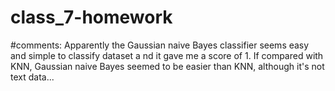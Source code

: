 # class_7-homework

#comments: Apparently the Gaussian naive Bayes classifier seems easy and simple to classify dataset a nd it gave me a score of 1.
If compared with KNN, Gaussian naive Bayes seemed to be easier than KNN, although it's not text data...
